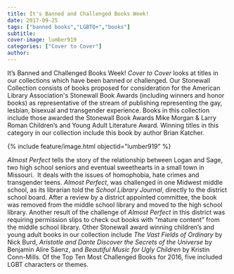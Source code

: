 ```yaml
---
title: It's Banned and Challenged Books Week!
date: 2017-09-25
tags: ["banned books","LGBTQ+","books"]
subtitle: 
cover-image: lumber919
categories: ["Cover to Cover"]
author: 
---
```


It’s Banned and Challenged Books Week! *Cover
to Cover* looks at titles in our collections which have been banned or challenged. Our Stonewall Collection consists of books proposed for consideration for the American Library Association's Stonewall Book Awards (including winners and honor books) as representative of the stream of
publishing representing the gay, lesbian, bisexual and transgender experience. Books in this collection include those awarded the Stonewall Book Awards Mike
Morgan & Larry Roman Children’s and Young Adult Literature Award. Winning titles in this category in our collection include this book by author Brian Katcher.

{% include feature/image.html objectid="lumber919" %}

*Almost Perfect* tells the story of the relationship between Logan and Sage, two high school seniors and eventual sweethearts in a small town in Missouri.  It deals with the issues of homophobia, hate crimes and transgender teens. *Almost Perfect*, was challenged in one Midwest middle school, as its librarian told the *School Library Journal*, directly to the district school board. After a review by a district appointed committee, the book was removed from the middle school library and moved to the high school library. Another result of the challenge of *Almost Perfect* in this district was requiring permission slips to check out books with “mature content” from the middle school library. Other Stonewall award winning children’s and young adult
books in our collection include *The Vast Fields of Ordinary* by Nick Burd, *Aristotle and Dante Discover the Secrets of the Universe* by Benjamin Alire Sáenz, and
*Beautiful Music for Ugly Children* by Kristin Conn-Mills. Of the Top Ten Most Challenged Books for 2016, five included LGBT characters or themes.